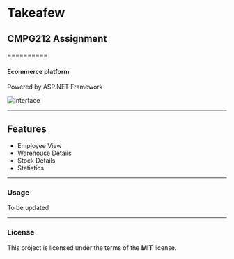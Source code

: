 # Takeafew
## CMPG212 Assignment
==========

#### Ecommerce platform
Powered by ASP.NET Framework 

 ![Interface](https://i.imgur.com/bZjHa00.png)
 
 ---
 
 ## Features
 
 - Employee View
 - Warehouse Details
 - Stock Details
 - Statistics
 
 ---
 
 ### Usage
 
 To be updated

---

### License

This project is licensed under the terms of the **MIT** license.
